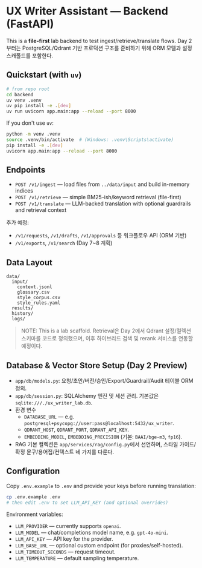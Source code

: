 # UX Writer Assistant — Backend (FastAPI)

This is a **file-first** lab backend to test ingest/retrieve/translate flows. Day 2부터는
PostgreSQL/Qdrant 기반 프로덕션 구조를 준비하기 위해 ORM 모델과 설정 스캐폴드를 포함한다.

## Quickstart (with `uv`)
```bash
# from repo root
cd backend
uv venv .venv
uv pip install -e .[dev]
uv run uvicorn app.main:app --reload --port 8000
```

If you don't use `uv`:
```bash
python -m venv .venv
source .venv/bin/activate  # (Windows: .venv\Scripts\activate)
pip install -e .[dev]
uvicorn app.main:app --reload --port 8000
```

## Endpoints
- `POST /v1/ingest` — load files from `../data/input` and build in-memory indices
- `POST /v1/retrieve` — simple BM25-ish/keyword retrieval (file-first)
- `POST /v1/translate` — LLM-backed translation with optional guardrails and retrieval context

추가 예정:
- `/v1/requests`, `/v1/drafts`, `/v1/approvals` 등 워크플로우 API (ORM 기반)
- `/v1/exports`, `/v1/search` (Day 7~8 계획)

## Data Layout
```
data/
  input/
    context.jsonl
    glossary.csv
    style_corpus.csv
    style_rules.yaml
  results/
  history/
  logs/
```

> NOTE: This is a lab scaffold. Retrieval은 Day 2에서 Qdrant 설정/컬렉션 스키마를 코드로 정의했으며,
> 이후 하이브리드 검색 및 rerank 서비스를 연동할 예정이다.

## Database & Vector Store Setup (Day 2 Preview)

- `app/db/models.py`: 요청/초안/버전/승인/Export/Guardrail/Audit 테이블 ORM 정의.
- `app/db/session.py`: SQLAlchemy 엔진 및 세션 관리. 기본값은 `sqlite:///./ux_writer_lab.db`.
- 환경 변수
  - `DATABASE_URL` — e.g. `postgresql+psycopg://user:pass@localhost:5432/ux_writer`.
  - `QDRANT_HOST`, `QDRANT_PORT`, `QDRANT_API_KEY`.
  - `EMBEDDING_MODEL`, `EMBEDDING_PRECISION` (기본: `BAAI/bge-m3`, `fp16`).
- RAG 기본 컬렉션은 `app/services/rag/config.py`에서 선언하며, 스타일 가이드/확정 문구/용어집/컨텍스트 네 가지를 다룬다.

## Configuration

Copy `.env.example` to `.env` and provide your keys before running translation:

```bash
cp .env.example .env
# then edit .env to set LLM_API_KEY (and optional overrides)
```

Environment variables:
- `LLM_PROVIDER` — currently supports `openai`.
- `LLM_MODEL` — chat/completions model name, e.g. `gpt-4o-mini`.
- `LLM_API_KEY` — API key for the provider.
- `LLM_BASE_URL` — optional custom endpoint (for proxies/self-hosted).
- `LLM_TIMEOUT_SECONDS` — request timeout.
- `LLM_TEMPERATURE` — default sampling temperature.
